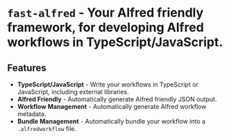 # `fast-alfred` - Your Alfred friendly framework, for developing Alfred workflows in TypeScript/JavaScript.

## Features

-   **TypeScript/JavaScript** - Write your workflows in TypeScript or JavaScript, including external libraries.
-   **Alfred Friendly** - Automatically generate Alfred friendly JSON output.
-   **Workflow Management** - Automatically generate Alfred workflow metadata.
-   **Bundle Management** - Automatically bundle your workflow into a `.alfredworkflow` file.
